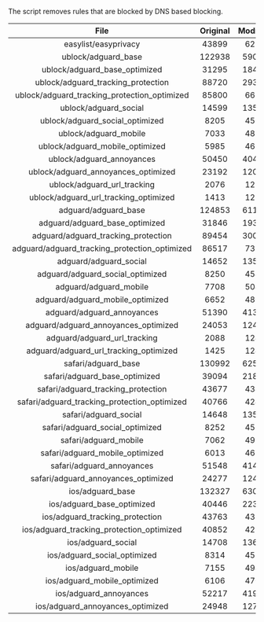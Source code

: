 The script removes rules that are blocked by DNS based blocking.


| File | Original | Modified |
|:----:|:-----:|:-----:|
| easylist/easyprivacy | 43899 | 6215 |
| ublock/adguard_base | 122938 | 59089 |
| ublock/adguard_base_optimized | 31295 | 18455 |
| ublock/adguard_tracking_protection | 88720 | 29351 |
| ublock/adguard_tracking_protection_optimized | 85800 | 6671 |
| ublock/adguard_social | 14599 | 13523 |
| ublock/adguard_social_optimized | 8205 | 4503 |
| ublock/adguard_mobile | 7033 | 4865 |
| ublock/adguard_mobile_optimized | 5985 | 4636 |
| ublock/adguard_annoyances | 50450 | 40456 |
| ublock/adguard_annoyances_optimized | 23192 | 12003 |
| ublock/adguard_url_tracking | 2076 | 1233 |
| ublock/adguard_url_tracking_optimized | 1413 | 1230 |
| adguard/adguard_base | 124853 | 61104 |
| adguard/adguard_base_optimized | 31846 | 19311 |
| adguard/adguard_tracking_protection | 89454 | 30034 |
| adguard/adguard_tracking_protection_optimized | 86517 | 7310 |
| adguard/adguard_social | 14652 | 13584 |
| adguard/adguard_social_optimized | 8250 | 4547 |
| adguard/adguard_mobile | 7708 | 5040 |
| adguard/adguard_mobile_optimized | 6652 | 4800 |
| adguard/adguard_annoyances | 51390 | 41319 |
| adguard/adguard_annoyances_optimized | 24053 | 12402 |
| adguard/adguard_url_tracking | 2088 | 1243 |
| adguard/adguard_url_tracking_optimized | 1425 | 1240 |
| safari/adguard_base | 130992 | 62535 |
| safari/adguard_base_optimized | 39094 | 21836 |
| safari/adguard_tracking_protection | 43677 | 4342 |
| safari/adguard_tracking_protection_optimized | 40766 | 4249 |
| safari/adguard_social | 14648 | 13574 |
| safari/adguard_social_optimized | 8252 | 4537 |
| safari/adguard_mobile | 7062 | 4901 |
| safari/adguard_mobile_optimized | 6013 | 4662 |
| safari/adguard_annoyances | 51548 | 41408 |
| safari/adguard_annoyances_optimized | 24277 | 12469 |
| ios/adguard_base | 132327 | 63051 |
| ios/adguard_base_optimized | 40446 | 22354 |
| ios/adguard_tracking_protection | 43763 | 4350 |
| ios/adguard_tracking_protection_optimized | 40852 | 4257 |
| ios/adguard_social | 14708 | 13606 |
| ios/adguard_social_optimized | 8314 | 4551 |
| ios/adguard_mobile | 7155 | 4942 |
| ios/adguard_mobile_optimized | 6106 | 4700 |
| ios/adguard_annoyances | 52217 | 41973 |
| ios/adguard_annoyances_optimized | 24948 | 12750 |